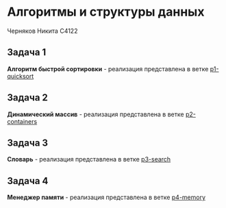# Алгоритмы и структуры данных
Черняков Никита С4122

## Задача 1
**Алгоритм быстрой сортировки** - реализация представлена в ветке [p1-quicksort](https://github.com/ITMO-GameDev/p1-quicksort-nikchernyakov/tree/p1-quicksort)

## Задача 2
**Динамический массив** - реализация представлена в ветке [p2-containers](https://github.com/ITMO-GameDev/p1-quicksort-nikchernyakov/tree/p2-containers)

## Задача 3
**Словарь** - реализация представлена в ветке [p3-search](https://github.com/ITMO-GameDev/p1-quicksort-nikchernyakov/tree/p3-search)

## Задача 4
**Менеджер памяти** - реализация представлена в ветке [p4-memory](https://github.com/ITMO-GameDev/p1-quicksort-nikchernyakov/tree/p4-memory)
